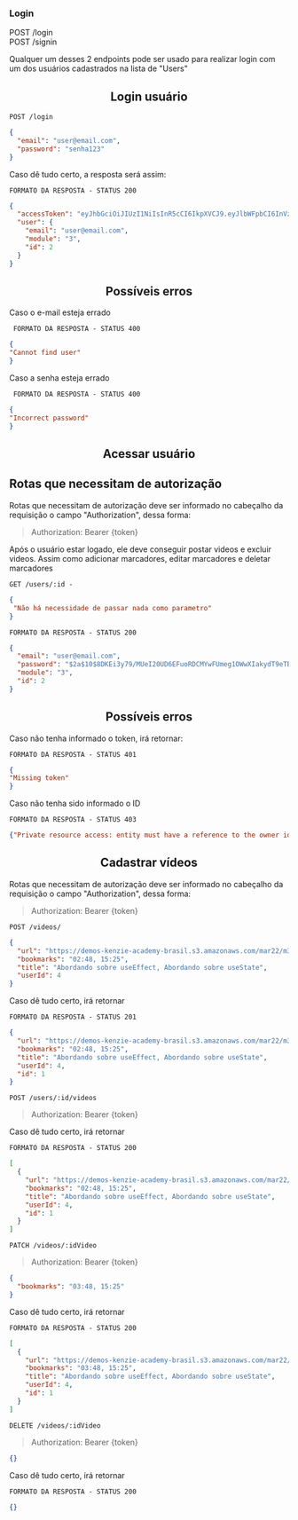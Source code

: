 ### Login

POST /login <br/>
POST /signin

Qualquer um desses 2 endpoints pode ser usado para realizar login com um dos usuários cadastrados na lista de "Users"

<h2 align ='center'> Login usuário </h2>

`POST /login`

```json
{
  "email": "user@email.com",
  "password": "senha123"
}
```

Caso dê tudo certo, a resposta será assim:

`FORMATO DA RESPOSTA - STATUS 200`

```json
{
  "accessToken": "eyJhbGciOiJIUzI1NiIsInR5cCI6IkpXVCJ9.eyJlbWFpbCI6InVzZXJAZW1haWwuY29tIiwiaWF0IjoxNjYxODc0MjI1LCJleHAiOjE2NjE4Nzc4MjUsInN1YiI6IjIifQ.2hITQNNZqC9WDTiR-QiaawfMteWAtshTdklwnifNfn8",
  "user": {
    "email": "user@email.com",
    "module": "3",
    "id": 2
  }
}
```

<h2 align ='center'> Possíveis erros </h2>

Caso o e-mail esteja errado

` FORMATO DA RESPOSTA - STATUS 400`

```json
{
"Cannot find user"
}
```

Caso a senha esteja errado

` FORMATO DA RESPOSTA - STATUS 400`

```json
{
"Incorrect password"
}
```

<h2 align ='center'> Acessar usuário </h2>

## Rotas que necessitam de autorização

Rotas que necessitam de autorização deve ser informado no cabeçalho da requisição o campo "Authorization", dessa forma:

> Authorization: Bearer {token}

Após o usuário estar logado, ele deve conseguir postar videos e excluir videos. Assim como adicionar marcadores,
editar marcadores e deletar marcadores

`GET /users/:id -`

```json
{
 "Não há necessidade de passar nada como parametro"
}
```

`FORMATO DA RESPOSTA - STATUS 200`

```json
{
  "email": "user@email.com",
  "password": "$2a$10$8DKEi3y79/MUeI20UD6EFuoRDCMYwFUmeg1OWwXIakydT9eTBVYf2",
  "module": "3",
  "id": 2
}
```

<h2 align ='center'> Possíveis erros </h2>

Caso não tenha informado o token, irá retornar:

`FORMATO DA RESPOSTA - STATUS 401`

```json
{
"Missing token"
}
```

Caso não tenha sido informado o ID

`FORMATO DA RESPOSTA - STATUS 403`

```json
{"Private resource access: entity must have a reference to the owner id"}
```

<h2 align ='center'> Cadastrar vídeos </h2>

Rotas que necessitam de autorização deve ser informado no cabeçalho da requisição o campo "Authorization", dessa forma:

> Authorization: Bearer {token}

`POST /videos/`

```json
{
  "url": "https://demos-kenzie-academy-brasil.s3.amazonaws.com/mar22/m3/Sprint_1/GMT20220719-123327_Recording_1760x900.mp4",
  "bookmarks": "02:48, 15:25",
  "title": "Abordando sobre useEffect, Abordando sobre useState",
  "userId": 4
}
```

Caso dê tudo certo, irá retornar

`FORMATO DA RESPOSTA - STATUS 201`

```json
{
  "url": "https://demos-kenzie-academy-brasil.s3.amazonaws.com/mar22/m3/Sprint_1/GMT20220719-123327_Recording_1760x900.mp4",
  "bookmarks": "02:48, 15:25",
  "title": "Abordando sobre useEffect, Abordando sobre useState",
  "userId": 4,
  "id": 1
}
```

`POST /users/:id/videos`

> Authorization: Bearer {token}

Caso dê tudo certo, irá retornar

`FORMATO DA RESPOSTA - STATUS 200`

```json
[
  {
    "url": "https://demos-kenzie-academy-brasil.s3.amazonaws.com/mar22/m3/Sprint_1/GMT20220719-123327_Recording_1760x900.mp4",
    "bookmarks": "02:48, 15:25",
    "title": "Abordando sobre useEffect, Abordando sobre useState",
    "userId": 4,
    "id": 1
  }
]
```

`PATCH /videos/:idVideo`

> Authorization: Bearer {token}

```json
{
  "bookmarks": "03:48, 15:25"
}
```

Caso dê tudo certo, irá retornar

`FORMATO DA RESPOSTA - STATUS 200`

```json
[
  {
    "url": "https://demos-kenzie-academy-brasil.s3.amazonaws.com/mar22/m3/Sprint_1/GMT20220719-123327_Recording_1760x900.mp4",
    "bookmarks": "03:48, 15:25",
    "title": "Abordando sobre useEffect, Abordando sobre useState",
    "userId": 4,
    "id": 1
  }
]
```

`DELETE /videos/:idVideo`

> Authorization: Bearer {token}

```json
{}
```

Caso dê tudo certo, irá retornar

`FORMATO DA RESPOSTA - STATUS 200`

```json
{}
```
